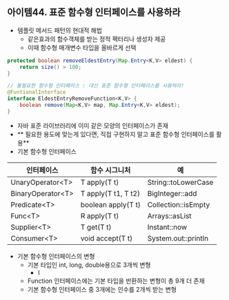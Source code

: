 ## 아이템44. 표준 함수형 인터페이스를 사용하라
* 템플릿 메서드 패턴의 현대적 해법
	* 같은효과의 함수객체를 받는 정적 팩터리나 생성자 제공
	* 이때 함수형 매개변수 타입을 올바르게 선택
```java
protected boolean removeEldestEntry(Map.Entry<K,V> eldest) { 
	return size() > 100;
}

// 불필요한 함수형 인터페이스 : 대신 표준 함수형 인터페이스를 사용하라!
@FuntionalInterface
interface EldestEntryRemoveFunction<K,V> {
	boolean remove(Map<K,V> map, Map.Entry<K,V> eldest);
}
```
* 자바 표준 라이브러리에 이미 같은 모양의 인터페이스가 존재
* ** 필요한 용도에 맞는게 있다면, 직접 구현하지 말고 표준 함수형 인터페이스를 활용**
* 기본 함수형 인터페이스


| 인터페이스 | 함수 시그니처 | 예|
|--|--|--|
|UnaryOperator&lt;T&gt;  |T apply(T t)  |String::toLowerCase |
|BinaryOperator&lt;T&gt;  |T apply(T t1, T t2)  |BigInteger::add |
|Predicate&lt;T&gt;  |boolean apply(T t)  |Collection::isEmpty |
|Func&lt;T&gt;  |R apply(T t)  |Arrays::asList |
|Supplier&lt;T&gt;  |T get(T t)  |Instant::now |
|Consumer&lt;T&gt;  |void accept(T t)  |System.out::println |

* 기본 함수형 인터페이스의 변형
	* 기본 타입인 int, long, double용으로 3개씩 변형
		* I
	* Function 인터페이스에는 기본 타입을 반환하는 변형이 총 9개 더 존재
	* 기본  함수형 인터페이스 중 3개에는 인수를 2개씩 받는 변형
<!--stackedit_data:
eyJoaXN0b3J5IjpbLTIxMTA0MDUwNjhdfQ==
-->